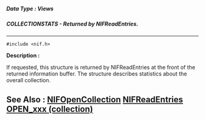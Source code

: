 ##### Data Type : Views
##### COLLECTIONSTATS - Returned by NIFReadEntries.
---
```
#include <nif.h>
```
**Description :**

If requested, this structure is returned by NIFReadEntries at the front of the 
returned information buffer.  The structure describes statistics about the 
overall collection.

**See Also :**
[NIFOpenCollection](/domino-c-api-docs/reference/Func/NIFOpenCollection)
[NIFReadEntries](/domino-c-api-docs/reference/Func/NIFReadEntries)
[OPEN_xxx (collection)](/domino-c-api-docs/reference/Symb/OPEN_xxx (collection))
---
